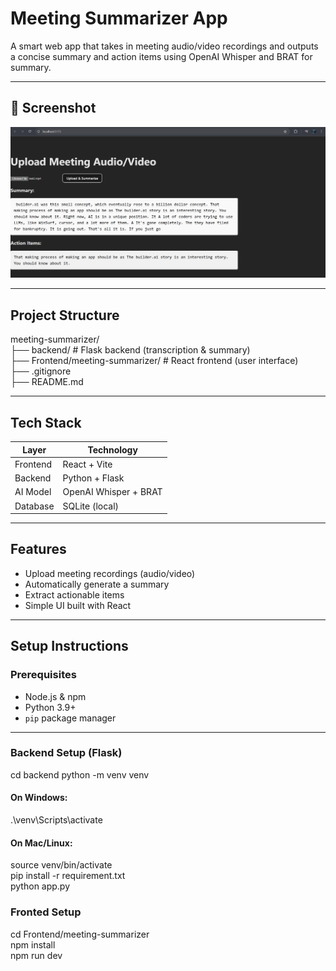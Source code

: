 #  Meeting Summarizer App

A smart web app that takes in meeting audio/video recordings and outputs a concise summary and action items using OpenAI Whisper and BRAT for summary.

---

## 📸 Screenshot

<img src='image.png'/>

---

##  Project Structure
meeting-summarizer/ <br/>
├── backend/ # Flask backend (transcription & summary) <br/>
├── Frontend/meeting-summarizer/ # React frontend (user interface) <br/>
├── .gitignore <br/>
├── README.md <br/>


---

##  Tech Stack

| Layer       | Technology          |
|-------------|---------------------|
| Frontend    | React + Vite        |
| Backend     | Python + Flask      |
| AI Model    | OpenAI Whisper + BRAT |
| Database    | SQLite (local)      |

---

##  Features

- Upload meeting recordings (audio/video)
- Automatically generate a summary
- Extract actionable items
- Simple UI built with React

---

##  Setup Instructions

###  Prerequisites

- Node.js & npm
- Python 3.9+
- `pip` package manager

---

### Backend Setup (Flask)

cd backend
python -m venv venv
<br/>
#### On Windows:
.\venv\Scripts\activate
#### On Mac/Linux:
source venv/bin/activate
<br/>
pip install -r requirement.txt <br/>
python app.py

### Fronted Setup
cd Frontend/meeting-summarizer<br/>
npm install<br/>
npm run dev<br/>

